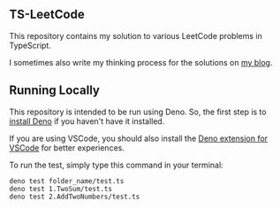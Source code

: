 ## TS-LeetCode

This repository contains my solution to various LeetCode problems in TypeScript.

I sometimes also write my thinking process for the solutions on [my blog](https://vitaneri.com/tags/leetcode/).

## Running Locally

This repository is intended to be run using Deno. So, the first step is to [install Deno](https://deno.land) if you haven't have it installed.

If you are using VSCode, you should also install the [Deno extension for VSCode](https://marketplace.visualstudio.com/items?itemName=denoland.vscode-deno) for better experiences.

To run the test, simply type this command in your terminal:

```
deno test folder_name/test.ts
deno test 1.TwoSum/test.ts
deno test 2.AddTwoNumbers/test.ts
```
